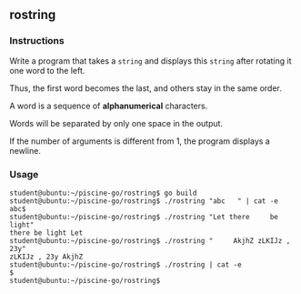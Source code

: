 ## rostring

### Instructions

Write a program that takes a `string` and displays this `string` after rotating it
one word to the left.

Thus, the first word becomes the last, and others stay in the same order.

A word is a sequence of **alphanumerical** characters.

Words will be separated by only one space in the output.

If the number of arguments is different from 1, the program displays a newline.

### Usage

```console
student@ubuntu:~/piscine-go/rostring$ go build
student@ubuntu:~/piscine-go/rostring$ ./rostring "abc   " | cat -e
abc$
student@ubuntu:~/piscine-go/rostring$ ./rostring "Let there     be light"
there be light Let
student@ubuntu:~/piscine-go/rostring$ ./rostring "     AkjhZ zLKIJz , 23y"
zLKIJz , 23y AkjhZ
student@ubuntu:~/piscine-go/rostring$ ./rostring | cat -e
$
student@ubuntu:~/piscine-go/rostring$
```
